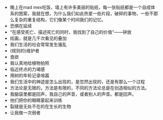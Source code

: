 - 晚上在mad mex吃饭，墙上有许多美丽的贴纸，每一张贴纸都是一个自成体系的图案，我就在想，为什么我们如此热爱一些片段，破碎的事物，一些不那么复杂的重复结构，它们像某个时间我们的记忆。
- 恐惧在延续
- “在感受死亡、描述死亡的同时，我找到了自己的价值”——钟放
- 绘画，就是几千次看见的叠加
- 我们生活的社会常常发生骚乱
- (规则的)维护者
- 食欲  
- 我认真地给植物拍照
- 临近终点的力竭感
- 用树的年轮记录喧嚣
- 我们生活中的神迹是怎么出现的，是忽然出现的，还是有那么一个过程
- 方法论是无限的，方法是有限的，不同的方法论总是在创造相似的方法。
- 我脑袋里都是回声，我自己的声音，或者别人的声音。都是回声。
- 他们把你的眼睛蒙起来训练
- 裂缝是无处不在的在生长的生物
- 让我做一次弱者
